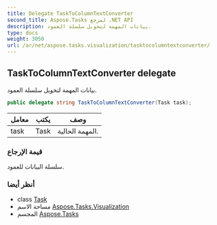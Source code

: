 ```yaml
---
title: Delegate TaskToColumnTextConverter
second_title: Aspose.Tasks لمرجع .NET API
description: بيانات المهمة لتحويل سلسلة العمود.
type: docs
weight: 3050
url: /ar/net/aspose.tasks.visualization/tasktocolumntextconverter/
---
```

## TaskToColumnTextConverter delegate

بيانات المهمة لتحويل سلسلة العمود.

```csharp
public delegate string TaskToColumnTextConverter(Task task);
```

| معامل | يكتب | وصف |
| --- | --- | --- |
| task | Task | المهمة الحالية. |

### قيمة الإرجاع

سلسلة البيانات للعمود.

### أنظر أيضا

* class [Task](../../aspose.tasks/task/)
* مساحة الاسم [Aspose.Tasks.Visualization](../../aspose.tasks.visualization/)
* المجسم [Aspose.Tasks](../../)


